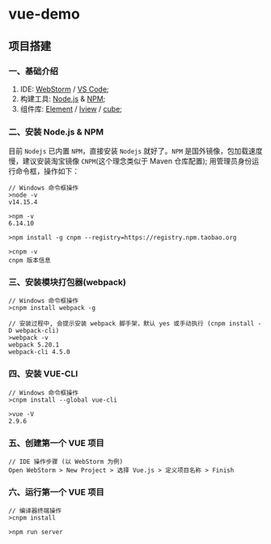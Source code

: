 # vue-demo

## 项目搭建

### 一、基础介绍

1. IDE: [WebStorm](https://www.jetbrains.com/webstorm/download/) / [VS Code](https://code.visualstudio.com/);
2. 构建工具: [Node.js](http://nodejs.cn/) & [NPM](https://www.npmjs.com/);
3. 组件库: [Element](https://element.eleme.cn/#/zh-CN/component/installation)
   / [Iview](http://v1.iviewui.com/docs/introduce) / [cube](https://didi.github.io/cube-ui/#/zh-CN/docs/introduction);

### 二、安装 Node.js & NPM

目前 `Nodejs` 已内置 `NPM`，直接安装 `Nodejs` 就好了。`NPM` 是国外镜像，包加载速度慢，建议安装淘宝镜像 `CNPM`(这个理念类似于 Maven 仓库配置); 用管理员身份运行命令框，操作如下：

```
// Windows 命令框操作
>node -v
v14.15.4

>npm -v
6.14.10

>npm install -g cnpm --registry=https://registry.npm.taobao.org

>cnpm -v
cnpm 版本信息
```

### 三、安装模块打包器(webpack)

```
// Windows 命令框操作
>cnpm install webpack -g

// 安装过程中, 会提示安装 webpack 脚手架，默认 yes 或手动执行 (cnpm install -D webpack-cli)
>webpack -v
webpack 5.20.1
webpack-cli 4.5.0
```

### 四、安装 VUE-CLI

```
// Windows 命令框操作
>cnpm install --global vue-cli

>vue -V
2.9.6
```

### 五、创建第一个 VUE 项目

```
// IDE 操作步骤 (以 WebStorm 为例)
Open WebStorm > New Project > 选择 Vue.js > 定义项目名称 > Finish
```

### 六、运行第一个 VUE 项目

```
// 编译器终端操作
>cnpm install

>npm run server
```
